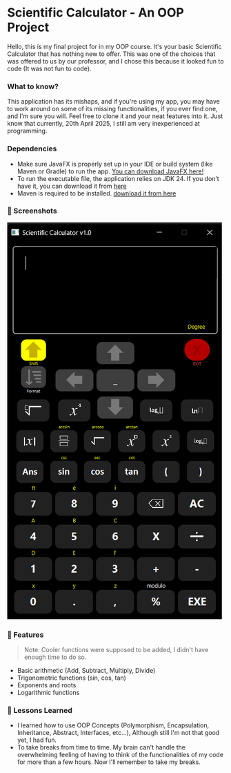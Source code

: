 # Scientific Calculator - An OOP Project
Hello, this is my final project for in my OOP course. It's your basic
Scientific Calculator that has nothing new to offer. This was one of the choices
that was offered to us by our professor, and I chose this because it looked fun to code (It was not fun to code).

### What to know?
This application has its mishaps, and if you're using my app,
you may have to work around on some of its missing functionalities, 
if you ever find one, and I'm sure you will. Feel free to clone it
and your neat features into it. Just know that currently, 20th April 2025,
I still am very inexperienced at programming.

### Dependencies
- Make sure JavaFX is properly set up in your IDE or build system (like Maven or Gradle) to run the app.
[You can download JavaFX here!](https://openjfx.io)
- To run the executable file, the application relies on JDK 24. If you don’t have it, you can download it from 
[here](https://www.oracle.com/ph/java/technologies/downloads/)
- Maven is required to be installed. [download it from here](https://maven.apache.org)

### 📸 Screenshots
![Screenshot of Scientific Calculator](src/main/resources/Images/screenshot.png)

### 🚀 Features
> Note: Cooler functions were supposed to be added, I didn't have enough time to do so.

- Basic arithmetic (Add, Subtract, Multiply, Divide)
- Trigonometric functions (sin, cos, tan)
- Exponents and roots
- Logarithmic functions

### 🧠 Lessons Learned
- I learned how to use OOP Concepts (Polymorphism, Encapsulation, Inheritance, Abstract, Interfaces, etc...), Although still I'm not that good yet, I had fun.
- To take breaks from time to time. My brain can't handle the overwhelming feeling of having to think of the functionalities of my code for more than a few hours. Now I'll remember to take my breaks.


